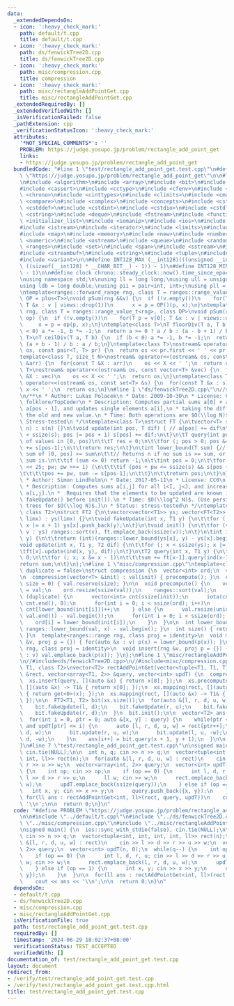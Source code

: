 ```yaml
---
data:
  _extendedDependsOn:
  - icon: ':heavy_check_mark:'
    path: default/t.cpp
    title: default/t.cpp
  - icon: ':heavy_check_mark:'
    path: ds/fenwickTree2D.cpp
    title: ds/fenwickTree2D.cpp
  - icon: ':heavy_check_mark:'
    path: misc/compression.cpp
    title: compression
  - icon: ':heavy_check_mark:'
    path: misc/rectangleAddPointGet.cpp
    title: misc/rectangleAddPointGet.cpp
  _extendedRequiredBy: []
  _extendedVerifiedWith: []
  _isVerificationFailed: false
  _pathExtension: cpp
  _verificationStatusIcon: ':heavy_check_mark:'
  attributes:
    '*NOT_SPECIAL_COMMENTS*': ''
    PROBLEM: https://judge.yosupo.jp/problem/rectangle_add_point_get
    links:
    - https://judge.yosupo.jp/problem/rectangle_add_point_get
  bundledCode: "#line 1 \"test/rectangle_add_point_get.test.cpp\"\n#define PROBLEM\
    \ \"https://judge.yosupo.jp/problem/rectangle_add_point_get\"\n\n#line 1 \"default/t.cpp\"\
    \n#include <algorithm>\n#include <array>\n#include <bit>\n#include <bitset>\n\
    #include <cassert>\n#include <cctype>\n#include <cfenv>\n#include <cfloat>\n#include\
    \ <chrono>\n#include <cinttypes>\n#include <climits>\n#include <cmath>\n#include\
    \ <compare>\n#include <complex>\n#include <concepts>\n#include <cstdarg>\n#include\
    \ <cstddef>\n#include <cstdint>\n#include <cstdio>\n#include <cstdlib>\n#include\
    \ <cstring>\n#include <deque>\n#include <fstream>\n#include <functional>\n#include\
    \ <initializer_list>\n#include <iomanip>\n#include <ios>\n#include <iostream>\n\
    #include <istream>\n#include <iterator>\n#include <limits>\n#include <list>\n\
    #include <map>\n#include <memory>\n#include <new>\n#include <numbers>\n#include\
    \ <numeric>\n#include <ostream>\n#include <queue>\n#include <random>\n#include\
    \ <ranges>\n#include <set>\n#include <span>\n#include <sstream>\n#include <stack>\n\
    #include <streambuf>\n#include <string>\n#include <tuple>\n#include <type_traits>\n\
    #include <variant>\n\n#define INT128_MAX (__int128)(((unsigned __int128) 1 <<\
    \ ((sizeof(__int128) * __CHAR_BIT__) - 1)) - 1)\n#define INT128_MIN (-INT128_MAX\
    \ - 1)\n\n#define clock chrono::steady_clock::now().time_since_epoch().count()\n\
    \nusing namespace std;\n\nusing ll = long long;\nusing ull = unsigned long long;\n\
    using ldb = long double;\nusing pii = pair<int, int>;\nusing pll = pair<ll, ll>;\n\
    \ntemplate<ranges::forward_range rng, class T = ranges::range_value_t<rng>, class\
    \ OP = plus<T>>\nvoid pSum(rng &&v) {\n  if (!v.empty())\n    for(T p = v[0];\
    \ T &x : v | views::drop(1))\n      x = p = OP()(p, x);\n}\ntemplate<ranges::forward_range\
    \ rng, class T = ranges::range_value_t<rng>, class OP>\nvoid pSum(rng &&v, OP\
    \ op) {\n  if (!v.empty())\n    for(T p = v[0]; T &x : v | views::drop(1))\n \
    \     x = p = op(p, x);\n}\ntemplate<class T>\nT floorDiv(T a, T b) {\n  if (b\
    \ < 0) a *= -1, b *= -1;\n  return a >= 0 ? a / b : (a - b + 1) / b;\n}\ntemplate<class\
    \ T>\nT ceilDiv(T a, T b) {\n  if (b < 0) a *= -1, b *= -1;\n  return a >= 0 ?\
    \ (a + b - 1) / b : a / b;\n}\ntemplate<class T>\nostream& operator<<(ostream&\
    \ os, const pair<T, T> pr) {\n  return os << pr.first << ' ' << pr.second;\n}\n\
    template<class T, size_t N>\nostream& operator<<(ostream& os, const array<T, N>\
    \ &arr) {\n  for(const T &X : arr)\n    os << X << ' ';\n  return os;\n}\ntemplate<class\
    \ T>\nostream& operator<<(ostream& os, const vector<T> &vec) {\n  for(const T\
    \ &X : vec)\n    os << X << ' ';\n  return os;\n}\ntemplate<class T>\nostream&\
    \ operator<<(ostream& os, const set<T> &s) {\n  for(const T &x : s)\n    os <<\
    \ x << ' ';\n  return os;\n}\n#line 1 \"ds/fenwickTree2D.cpp\"\n//source: KACTL\n\
    \n/**\n * Author: Lukas Polacek\n * Date: 2009-10-30\n * License: CC0\n * Source:\
    \ folklore/TopCoder\n * Description: Computes partial sums a[0] + a[1] + ... +\
    \ a[pos - 1], and updates single elements a[i],\n * taking the difference between\
    \ the old and new value.\n * Time: Both operations are $O(\\log N)$.\n * Status:\
    \ Stress-tested\n */\ntemplate<class T>\nstruct FT {\n\tvector<T> s;\n\tFT(int\
    \ n) : s(n) {}\n\tvoid update(int pos, T dif) { // a[pos] += dif\n\t\tfor (; pos\
    \ < ssize(s); pos |= pos + 1) s[pos] += dif;\n\t}\n\tT query(int pos) { // sum\
    \ of values in [0, pos)\n\t\tT res = 0;\n\t\tfor (; pos > 0; pos &= pos - 1) res\
    \ += s[pos-1];\n\t\treturn res;\n\t}\n\tint lower_bound(T sum) {// min pos st\
    \ sum of [0, pos] >= sum\n\t\t// Returns n if no sum is >= sum, or -1 if empty\
    \ sum is.\n\t\tif (sum <= 0) return -1;\n\t\tint pos = 0;\n\t\tfor (int pw = 1\
    \ << 25; pw; pw >>= 1) {\n\t\t\tif (pos + pw <= ssize(s) && s[pos + pw-1] < sum)\n\
    \t\t\t\tpos += pw, sum -= s[pos-1];\n\t\t}\n\t\treturn pos;\n\t}\n};\n\n/**\n\
    \ * Author: Simon Lindholm\n * Date: 2017-05-11\n * License: CC0\n * Source: folklore\n\
    \ * Description: Computes sums a[i,j] for all i<I, j<J, and increases single elements\
    \ a[i,j].\n *  Requires that the elements to be updated are known in advance (call\
    \ fakeUpdate() before init()).\n * Time: $O(\\log^2 N)$. (Use persistent segment\
    \ trees for $O(\\log N)$.)\n * Status: stress-tested\n */\ntemplate<class T1,\
    \ class T2>\nstruct FT2 {\n\tvector<vector<T1>> ys; vector<FT<T2>> ft;\n\tFT2(int\
    \ limx) : ys(limx) {}\n\tvoid fakeUpdate(int x, T1 y) {\n\t\tfor (; x < ssize(ys);\
    \ x |= x + 1) ys[x].push_back(y);\n\t}\n\tvoid init() {\n\t\tfor (vector<T1>&\
    \ v : ys) ranges::sort(v), ft.emplace_back(ssize(v));\n\t}\n\tint ind(int x, T1\
    \ y) {\n\t\treturn (int)(ranges::lower_bound(ys[x], y) - ys[x].begin()); }\n\t\
    void update(int x, T1 y, T2 dif) {\n\t\tfor (; x < ssize(ys); x |= x + 1)\n\t\t\
    \tft[x].update(ind(x, y), dif);\n\t}\n\tT2 query(int x, T1 y) {\n\t\tT2 sum =\
    \ 0;\n\t\tfor (; x; x &= x - 1)\n\t\t\tsum += ft[x-1].query(ind(x-1, y));\n\t\t\
    return sum;\n\t}\n};\n#line 1 \"misc/compression.cpp\"\ntemplate<class T, bool\
    \ duplicate = false>\nstruct compression {\n  vector<int> ord;\n  vector<T> val;\n\
    \n  compression(vector<T> &init) : val(init) { precompute(); }\n  compression(int\
    \ size = 0) { val.reserve(size); }\n\n  void precompute() {\n    vector<T> init\
    \ = val;\n    ord.resize(ssize(val));\n    ranges::sort(val);\n    if constexpr\
    \ (duplicate) {\n      vector<int> cnt(ssize(init));\n      iota(cnt.begin(),\
    \ cnt.end(), 0);\n      for(int i = 0; i < ssize(ord); i++)\n        ord[i] =\
    \ cnt[lower_bound(init[i])]++;\n    } else {\n      val.resize(unique(val.begin(),\
    \ val.end()) - val.begin());\n      for(int i = 0; i < ssize(ord); i++)\n    \
    \    ord[i] = lower_bound(init[i]);\n    }\n  }\n\n  int lower_bound(T x) { return\
    \ ranges::lower_bound(val, x) - val.begin(); }\n  int size() { return ssize(val);\
    \ }\n  template<ranges::range rng, class proj = identity>\n  void mapping(rng\
    \ &v, proj p = {}) { for(auto &x : v) p(x) = lower_bound(p(x)); }\n  template<ranges::range\
    \ rng, class proj = identity>\n  void insert(rng &v, proj p = {}) { for(auto &x\
    \ : v) val.emplace_back(p(x)); }\n};\n#line 1 \"misc/rectangleAddPointGet.cpp\"\
    \n//#include<ds/fenwickTree2D.cpp>\n//#include<misc/compression.cpp>\n\ntemplate<class\
    \ T1, class T2>\nvector<T2> rectAddPointGet(vector<tuple<T1, T1, T1, T1, T2>>\
    \ &rect, vector<array<T1, 2>> &query, vector<int> updT) {\n  compression<T1> xs(ssize(query));\n\
    \  xs.insert(query, [](auto &x) { return x[0]; });\n  xs.precompute();\n  xs.mapping(query,\
    \ [](auto &x) -> T1& { return x[0]; });\n  xs.mapping(rect, [](auto &x) -> T1&\
    \ { return get<0>(x); });\n  xs.mapping(rect, [](auto &x) -> T1& { return get<1>(x);\
    \ });\n\n  FT2<T1, T2> bit(xs.size());\n  for(auto &[l, r, d, u, w] : rect) {\n\
    \    bit.fakeUpdate(l, d);\n    bit.fakeUpdate(r, u);\n    bit.fakeUpdate(l, u);\n\
    \    bit.fakeUpdate(r, d);\n  }\n  bit.init();\n\n  vector<T2> ans(ssize(query));\n\
    \  for(int i = 0, ptr = 0; auto &[x, y] : query) {\n    while(ptr < ssize(rect)\
    \ and updT[ptr] <= i) {\n      auto [l, r, d, u, w] = rect[ptr++];\n      bit.update(l,\
    \ d, w);\n      bit.update(r, u, w);\n      bit.update(l, u, -w);\n      bit.update(r,\
    \ d, -w);\n    }\n    ans[i++] = bit.query(x + 1, y + 1);\n  }\n\n  return ans;\n\
    }\n#line 7 \"test/rectangle_add_point_get.test.cpp\"\n\nsigned main() {\n  ios::sync_with_stdio(false),\
    \ cin.tie(NULL);\n\n  int n, q; cin >> n >> q;\n  vector<tuple<int, int, int,\
    \ int, ll>> rect(n);\n  for(auto &[l, r, d, u, w] : rect)\n    cin >> l >> d >>\
    \ r >> u >> w;\n  vector<array<int, 2>> query;\n  vector<int> updT(n, 0);\n  while(q--)\
    \ {\n    int op; cin >> op;\n    if (op == 0) {\n      int l, d, r, u; cin >>\
    \ l >> d >> r >> u;\n      ll w; cin >> w;\n      rect.emplace_back(l, r, d, u,\
    \ w);\n      updT.emplace_back(ssize(query));\n    } else if (op == 1) {\n   \
    \   int x, y; cin >> x >> y;\n      query.push_back({x, y});\n    }\n  }\n\n \
    \ for(ll ans : rectAddPointGet<int, ll>(rect, query, updT))\n    cout << ans <<\
    \ '\\n';\n\n  return 0;\n}\n"
  code: "#define PROBLEM \"https://judge.yosupo.jp/problem/rectangle_add_point_get\"\
    \n\n#include \"../default/t.cpp\"\n#include \"../ds/fenwickTree2D.cpp\"\n#include\
    \ \"../misc/compression.cpp\"\n#include \"../misc/rectangleAddPointGet.cpp\"\n\
    \nsigned main() {\n  ios::sync_with_stdio(false), cin.tie(NULL);\n\n  int n, q;\
    \ cin >> n >> q;\n  vector<tuple<int, int, int, int, ll>> rect(n);\n  for(auto\
    \ &[l, r, d, u, w] : rect)\n    cin >> l >> d >> r >> u >> w;\n  vector<array<int,\
    \ 2>> query;\n  vector<int> updT(n, 0);\n  while(q--) {\n    int op; cin >> op;\n\
    \    if (op == 0) {\n      int l, d, r, u; cin >> l >> d >> r >> u;\n      ll\
    \ w; cin >> w;\n      rect.emplace_back(l, r, d, u, w);\n      updT.emplace_back(ssize(query));\n\
    \    } else if (op == 1) {\n      int x, y; cin >> x >> y;\n      query.push_back({x,\
    \ y});\n    }\n  }\n\n  for(ll ans : rectAddPointGet<int, ll>(rect, query, updT))\n\
    \    cout << ans << '\\n';\n\n  return 0;\n}\n"
  dependsOn:
  - default/t.cpp
  - ds/fenwickTree2D.cpp
  - misc/compression.cpp
  - misc/rectangleAddPointGet.cpp
  isVerificationFile: true
  path: test/rectangle_add_point_get.test.cpp
  requiredBy: []
  timestamp: '2024-06-29 18:02:37+08:00'
  verificationStatus: TEST_ACCEPTED
  verifiedWith: []
documentation_of: test/rectangle_add_point_get.test.cpp
layout: document
redirect_from:
- /verify/test/rectangle_add_point_get.test.cpp
- /verify/test/rectangle_add_point_get.test.cpp.html
title: test/rectangle_add_point_get.test.cpp
---
```

